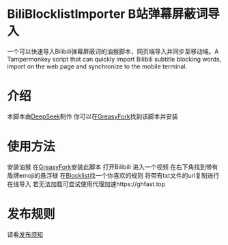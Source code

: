 # BiliBlocklistImporter B站弹幕屏蔽词导入
一个可以快速导入Bilibili弹幕屏蔽词的油猴脚本，网页端导入并同步至移动端。A Tampermonkey script that can quickly import Bilibili subtitle blocking words, import on the web page and synchronize to the mobile terminal.
# 介绍
本脚本由[DeepSeek](https://chat.deepseek.com/)制作
你可以在[GreasyFork](https://greasyfork.org/zh-CN/scripts/526584-b%E7%AB%99%E5%BC%B9%E5%B9%95%E5%B1%8F%E8%94%BD%E8%AF%8D%E5%AF%BC%E5%85%A5%E5%99%A8)找到该脚本并安装
# 使用方法
安装油猴 在[GreasyFork](https://greasyfork.org/zh-CN/scripts/526584-b%E7%AB%99%E5%BC%B9%E5%B9%95%E5%B1%8F%E8%94%BD%E8%AF%8D%E5%AF%BC%E5%85%A5%E5%99%A8)安装此脚本
打开Bilibili 进入一个视频 在右下角找到带有盾牌emoji的悬浮球
在[Blocklist](https://github.com/xingguang2333/BiliBlocklistImporter/blob/main/Blocklist/)找一个你喜欢的规则 将带有txt文件的url复制进行在线导入
若无法加载可尝试使用代理加速https://ghfast.top
# 发布规则
请看[发布须知](https://github.com/xingguang2333/BiliBlocklistImporter/blob/main/Blocklist/README.md)
